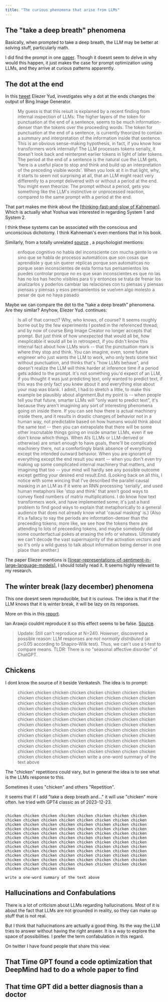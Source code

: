 ```yaml
---
title: "The curious phenomena that arise from LLMs"
---
```


## The "take a deep breath" phenomena

Basically, when prompted to take a deep breath, the LLM may be better at solving stuff, particularly math.

I did find the prompt in one [paper](https://openreview.net/pdf?id=Bb4VGOWELI). Though it doesnt seem to delve in why would this happen, it just makes the case for prompt optimization using LLMs, and they arrive at curious patterns apparently.

## The dot at the end

In this [tweet](https://twitter.com/ESYudkowsky/status/1737276524598895022) Eliezer Yud, investigates why a dot at the ends changes the output of Bing Image Generator.

>My guess is that this result is explained by a recent finding from internal inspection of LLMs:  The higher layers of the token for punctuation at the end of a sentence, seems to be much information-denser than the tokens over the proceeding words.
>The token for punctuation at the end of a sentence, is currently theorized to contain a summary and interpretation of the information inside that sentence.  This is an obvious sense-making hypothesis, in fact, if you know how transformers work internally!  The LLM processes tokens serially, it doesn't look back and reinterpret earlier tokens in light of later tokens.  The period at the end of a sentence is the natural cue the LLM gets, 'here is a useful place to stop and think and build up an interpretation of the preceding visible words'.
>When you look at it in that light, why, it starts to seem not surprising at all, that an LLM might react very differently to a prompt delivered with or without a period at the end.
>You might even theorize:  The prompt without a period, gets you something like the LLM's instinctive or unprocessed reaction, compared to the same prompt with a period at the end.

That part makes me think about the [[thinking-fast-and-slow of Kahneman]]. Which is actually what Yoshua was interested in regarding System 1 and System 2.

I think these systems can be associated with the conscious and unconscious dichotomy. I think Kahneman's even mentions that in his book.

Similarly, from a totally unrelated [source](https://www.youtube.com/watch?v=XXlV8dfGDNw) , a psychologist mentions:

>enfoque cognitivo no habla del inconsciente con mucha gente lo ve sino que se habla de procesos automáticos que son cosas que aprendiste y que sin querer réplicas porque son automáticas no porque sean inconscientes de esta forma tus pensamientos  los puedes controlar porque no es que sean inconscientes es que no las has no los has hecho visibles para ti y entonces se trata de frenar los analizarlos y poderlos cambiar las relaciones con tu piensas y piensas piensas y piensas y esos pensamientos se vuelven algo molesto a pesar de que no haya pasado

Maybe we can compare the dot to the "take a deep breath" phenomena. Are they similar? Anyhow, Eliezer Yud. continues:

>Is all of that correct?  Why, who knows, of course?  It seems roughly borne out by the few experiments I posted in the referenced thread; and by now of course Bing Image Creator no longer accepts that prompt.
>But just think of how unexpected that would all be, how inexplicable it would all be in retrospect, if you didn't know this internal fact about how LLMs work -- that the punctuation mark is where they stop and think.
>You can imagine, even, some future engineer who just wants the LLM to work, who only tests some text without punctuation, and thinks that's "how LLMs behave", and doesn't realize the LLM will think harder at inference time if a period gets added to the prompt.
>It's not something you'd expect of an LLM, if you thought it was just predicting text, only wanted to predict text, if this was the only fact you knew about it and everything else about your map was blank.
>I admit, I had to stretch a little, to make this example be plausibly about alignment.But my point is -- when people tell you that future, smarter LLMs will "only want to predict text", it's because they aren't imagining any sort of interesting phenomena going on inside there.
>If you can see how there is actual machinery inside there, and it results in drastic changes of behavior not in a human way, not predictable based on how humans would think about the same text -- then you can extrapolate that there will be some other inscrutable things going on inside smarter LLMs, even if we don't know which things.
>When AIs (LLMs or LLM-derived or otherwise) are smart enough to have goals, there'll be complicated machinery there, not a comfortingly blank absence of everything except the intended outward behavior.
>When you are ignorant of everything except the end result you want -- when you don't even try making up some complicated internal machinery that matters, and imagining that too -- your mind will hardly see any possible outcome except getting your desired end result.End.
>(Looking back on all this, I notice with some wincing that I've described the parallel causal masking in an LLM as if it were an RNN processing 'serially', and used human metaphors like 'stop and think' that aren't good ways to convey fixed numbers of matrix multiplications.  I do know how text transformers work, and have implemented some; it's just a hard problem to find good ways to explain that metaphorically to a general audience that does not already know what 'causal masking' is.)
>(Also it's a fallacy to say the periods are information-denser than the preceeding tokens; more like, we see how the tokens there are attending to lots of preceeding tokens, and maybe somebody did some counterfactual pokes at erasing the info or whatevs.  Ultimately we can't decode the vast supermajority of the activation vectors and so it's only a wild guess to talk about information being denser in one place than another.)

The paper Eliezer mentions is [[linear-representations-of-sentiment-in-large-language-models]], I should totally read it. It seems highly relevant to my research.

## The winter break (lazy december) phenomena

This one doesnt seem reproducible, but it is curious. The idea is that if the LLM knows that it is winter break, it will be lazy on its responses.

More on this in this [report](https://arstechnica.com/information-technology/2023/12/is-chatgpt-becoming-lazier-because-its-december-people-run-tests-to-find-out/).

Ian Arawjo couldnt reproduce it so this effect seems to be false. [Source](https://twitter.com/IanArawjo/status/1734619673302384890).

>Update: Still can't reproduce at N=240. *However*, discovered a possible reason: LLM responses are *not normally distributed* (at p<0.05 according to Shapiro-Wilk test). Thus, we can't use a t-test to compare means. TLDR: There is no "seasonal affective disorder" of ChatGPT.

## Chickens

I dont know the source of it beside Venkatesh. The idea is to prompt:

>chicken chicken chicken chicken chicken chicken chicken chicken chicken chicken chicken chicken chicken chicken chicken chicken chicken chicken chicken chicken chicken chicken chicken chicken chicken chicken chicken chicken chicken chicken chicken chicken chicken chicken chicken chicken chicken chicken chicken chicken chicken chicken chicken chicken chicken chicken chicken chicken chicken chicken chicken chicken chicken chicken chicken chicken chicken chicken chicken chicken chicken chicken chicken chicken chicken chicken chicken chicken chicken chicken chicken chicken chicken chicken chicken chicken chicken chicken chicken chicken chicken chicken chicken chicken chicken chicken chicken chicken chicken chicken chicken chicken chicken chicken chicken chicken chicken chicken chicken chicken
>write a one-word summary of the text above

The "chicken" repetitions could vary, but in general the idea is to see what is the LLMs response to this.

Sometimes it uses "chicken" and others "Repetition".

it seems that if I add "take a deep breath and..." it will use "chicken" more often. Ive tried with GPT4 classic as of 2023-12-23.

```take a deep breath and...

chicken chicken chicken chicken chicken chicken chicken chicken chicken chicken chicken chicken chicken chicken chicken chicken chicken chicken chicken chicken chicken chicken chicken chicken chicken chicken chicken chicken chicken chicken chicken chicken chicken chicken chicken chicken chicken chicken chicken chicken chicken chicken chicken chicken chicken chicken chicken chicken chicken chicken chicken chicken chicken chicken chicken chicken chicken chicken chicken chicken chicken chicken chicken chicken chicken chicken chicken chicken chicken chicken chicken chicken chicken chicken chicken chicken chicken chicken chicken chicken chicken chicken chicken chicken chicken chicken chicken chicken chicken chicken chicken chicken chicken chicken chicken chicken chicken chicken chicken chicken

write a one-word summary of the text above
```




## Hallucinations and Confabulations

There is a lot of criticism about LLMs regarding hallucinations. Most of it is about the fact that LLMs are not grounded in reality, so they can make up stuff that is not real.

But I think that hallucinations are actually a good thing. Its the way the LLM tries to answer without having the right answer. It is a way to explore the space of possibilities. I prefer the term confabulation in this regard.

On twitter I have found people that share this view.

## That Time GPT found a code optimization that DeepMind had to do a whole paper to find

## That time GPT did a better diagnosis than a doctor


[//begin]: # "Autogenerated link references for markdown compatibility"
[linear-representations-of-sentiment-in-large-language-models]: ./../literature-review/linear-representations-of-sentiment-in-large-language-models "linear-representations-of-sentiment-in-large-language-models"
[thinking-fast-and-slow of Kahneman]: ./../uncategorized/stub "thinking-fast-and-slow of Kahneman"
[//end]: # "Autogenerated link references"

